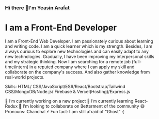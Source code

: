 ### Hi there 👋I'm Yeasin Arafat
# I am a Front-End Developer

I am a Front-End Web Developer. I am passionately curious about learning and writing code. I am a quick learner which is my strength. Besides, I am always curious to explore new technologies and can easily adapt to any new technologies. Gradually, I have been improving my interpersonal skills and my strategic thinking. Now I am searching for a remote job (full-time/intern) in a reputed company where I can apply my skill and collaborate on the company's success. And also gather knowledge from real-world projects.

Skills: HTML/ CSS/JavaScript/ES6/React/Bootstrap/Tailwind CSS/MongoDB/Node.js/ Firebase & Vercel(Hosting)/Express.js

🔭 I’m currently working on a new project
🌱 I’m currently learning React-Redux
👯 I’m looking to collaborate on Betterment of the community
😄 Pronouns: Chanchal
⚡ Fun fact: I am still afraid of "Ghost" :)

